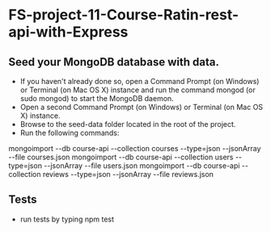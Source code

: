 # FS-project-11-Course-Ratin-rest-api-with-Express

## Seed your MongoDB database with data.
* If you haven't already done so, open a Command Prompt (on Windows) or Terminal (on Mac OS X) instance and run the command mongod (or sudo mongod) to start the MongoDB daemon.
* Open a second Command Prompt (on Windows) or Terminal (on Mac OS X) instance.
* Browse to the seed-data folder located in the root of the project.
* Run the following commands:

mongoimport --db course-api --collection courses --type=json --jsonArray --file courses.json
mongoimport --db course-api --collection users --type=json --jsonArray --file users.json
mongoimport --db course-api --collection reviews --type=json --jsonArray --file reviews.json


## Tests
* run tests by typing npm test
